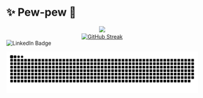 <h1 align="left"> ✨ Pew-pew 🫧 </h1>
<div id="header" align="center">
    <img src="https://media1.tenor.com/m/4k4PssZTZTAAAAAd/finding-nemo-darla.gif"  width="150"/>
</div>
<!-- <div id="header" align="center">
    <img src="https://media2.giphy.com/media/v1.Y2lkPTc5MGI3NjExaDk3aXlkeXVrNmkwYnYydTVndnFuNTBuZTAxNXZyNnNpbjhybmNjYSZlcD12MV9pbnRlcm5hbF9naWZfYnlfaWQmY3Q9Zw/dIPPDbAZL47yzt3GEi/giphy.gif" width="100"/>
</div> -->
    </a>
</div>
<div align="center">
<a href="https://git.io/streak-stats"><img src="https://github-readme-streak-stats.herokuapp.com?user=%20%20%20%20Bonujumanova&theme=rose&border_radius=4&date_format=M%20j%5B%2C%20Y%5D&background=FFD1F1&border=BE53EB&stroke=789EEB&ring=58B5EB&fire=EB5D29&currStreakNum=475AEB&sideNums=475AEB&currStreakLabel=475AEB&sideLabels=58B5EB&dates=684251" alt="GitHub Streak" /></a>
</div>
<div id="badges
    <a href="https://www.linkedin.com/">
        <img src="https://img.shields.io/badge/LinkedIn-blue?style=for-the-badge&logo=linkedin&logoColor=white" alt="LinkedIn Badge"/>

![snake gif](https://github.com/Bonujumanova/Bonujumanova/blob/output/github-snake.svg)

